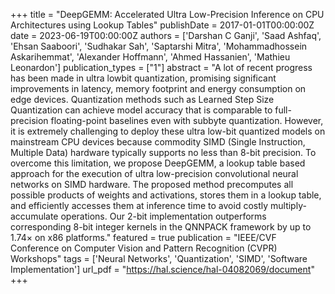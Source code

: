 +++
title = "DeepGEMM: Accelerated Ultra Low-Precision Inference on CPU Architectures using Lookup Tables"
publishDate = 2017-01-01T00:00:00Z
date = 2023-06-19T00:00:00Z
authors = ['Darshan C Ganji', 'Saad Ashfaq', 'Ehsan Saaboori', 'Sudhakar Sah', 'Saptarshi Mitra', 'Mohammadhossein Askarihemmat', 'Alexander Hoffmann', 'Ahmed Hassanien', 'Mathieu Leonardon']
publication_types = ["1"]
abstract = "A lot of recent progress has been made in ultra lowbit quantization, promising significant improvements in latency, memory footprint and energy consumption on edge devices. Quantization methods such as Learned Step Size Quantization can achieve model accuracy that is comparable to full-precision floating-point baselines even with subbyte quantization. However, it is extremely challenging to deploy these ultra low-bit quantized models on mainstream CPU devices because commodity SIMD (Single Instruction, Multiple Data) hardware typically supports no less than 8-bit precision. To overcome this limitation, we propose DeepGEMM, a lookup table based approach for the execution of ultra low-precision convolutional neural networks on SIMD hardware. The proposed method precomputes all possible products of weights and activations, stores them in a lookup table, and efficiently accesses them at inference time to avoid costly multiply-accumulate operations. Our 2-bit implementation outperforms corresponding 8-bit integer kernels in the QNNPACK framework by up to 1.74× on x86 platforms."
featured = true
publication = "IEEE/CVF Conference on Computer Vision and Pattern Recognition (CVPR) Workshops"
tags = ['Neural Networks', 'Quantization', 'SIMD', 'Software Implementation']
url_pdf = "https://hal.science/hal-04082069/document"
+++
